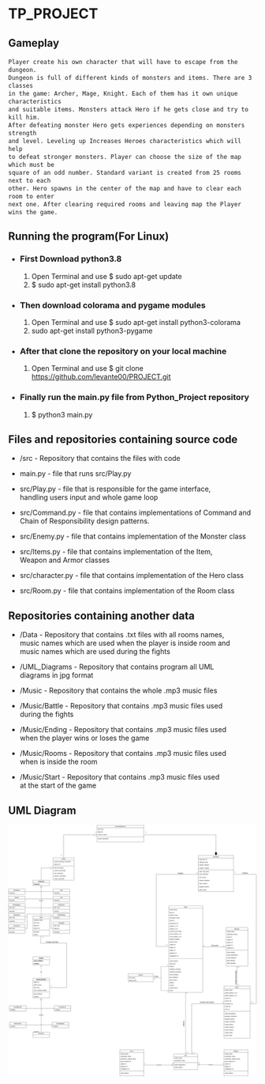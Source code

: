 # TP_PROJECT

## Gameplay
    Player create his own character that will have to escape from the dungeon.    
    Dungeon is full of different kinds of monsters and items. There are 3 classes    
    in the game: Archer, Mage, Knight. Each of them has it own unique characteristics       
    and suitable items. Monsters attack Hero if he gets close and try to kill him.     
    After defeating monster Hero gets experiences depending on monsters strength   
    and level. Leveling up Increases Heroes characteristics which will help     
    to defeat stronger monsters. Player can choose the size of the map which must be     
    square of an odd number. Standard variant is created from 25 rooms next to each   
    other. Hero spawns in the center of the map and have to clear each room to enter   
    next one. After clearing required rooms and leaving map the Player wins the game.  

## Running the program(For Linux)
* ### First Download python3.8
    1. Open Terminal and use $ sudo apt-get update
    2. $ sudo apt-get install python3.8
* ### Then download colorama and pygame modules
    1. Open Terminal and use $ sudo apt-get install python3-colorama 
    2. sudo apt-get install python3-pygame
* ### After that clone the repository on your local machine
    1. Open Terminal and use $ git clone https://github.com/levante00/PROJECT.git
* ### Finally run the main.py file from Python_Project repository
    1. $ python3 main.py

## Files and repositories containing source code
*   /src - Repository that contains the files with code

*   main.py - file that runs src/Play.py

*   src/Play.py - file that is responsible for the game interface,   
    handling users input and whole game loop

*   src/Command.py - file that contains implementations of Command and  
    Chain of Responsibility design patterns.

*   src/Enemy.py - file that contains implementation of the Monster class

*   src/Items.py - file that contains implementation of the Item,   
    Weapon and Armor classes

*   src/character.py - file that contains implementation of the Hero class

*   src/Room.py - file that contains implementation of the Room class

## Repositories containing another data
*   /Data - Repository that contains .txt files with all rooms names,  
    music names which are used when the player is inside room and   
    music names which are used during the fights 

*   /UML_Diagrams - Repository that contains program all UML      
    diagrams in jpg format

*   /Music - Repository that contains the whole .mp3 music files

*   /Music/Battle - Repository that contains .mp3 music files used  
    during the fights
 
*   /Music/Ending - Repository that contains .mp3 music files used  
    when the player wins or loses the game

*   /Music/Rooms - Repository that contains .mp3 music files used  
    when is inside the room

*   /Music/Start - Repository that contains .mp3 music files used  
    at the start of the game

## UML Diagram
![Alt text]( UML_Diagrams/Class_Diagram.jpg "Class Diagram")